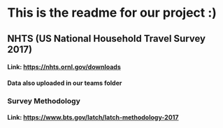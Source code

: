 # This is the readme for our project :)

## NHTS (US National Household Travel Survey 2017)
#### Link: https://nhts.ornl.gov/downloads
#### Data also uploaded in our teams folder

### Survey Methodology
#### Link: https://www.bts.gov/latch/latch-methodology-2017
